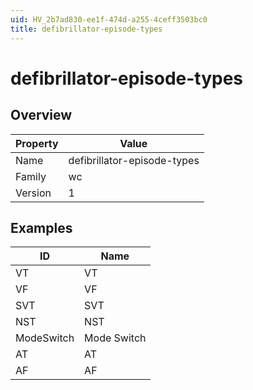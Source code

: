 ```yaml
---
uid: HV_2b7ad830-ee1f-474d-a255-4ceff3503bc0
title: defibrillator-episode-types
---
```


# defibrillator-episode-types

## Overview

Property|Value
---|--- 
Name|defibrillator-episode-types 
Family|wc 
Version|1

## Examples

ID|Name
---|--- 
VT|VT 
VF|VF 
SVT|SVT 
NST|NST 
ModeSwitch|Mode Switch 
AT|AT 
AF|AF
